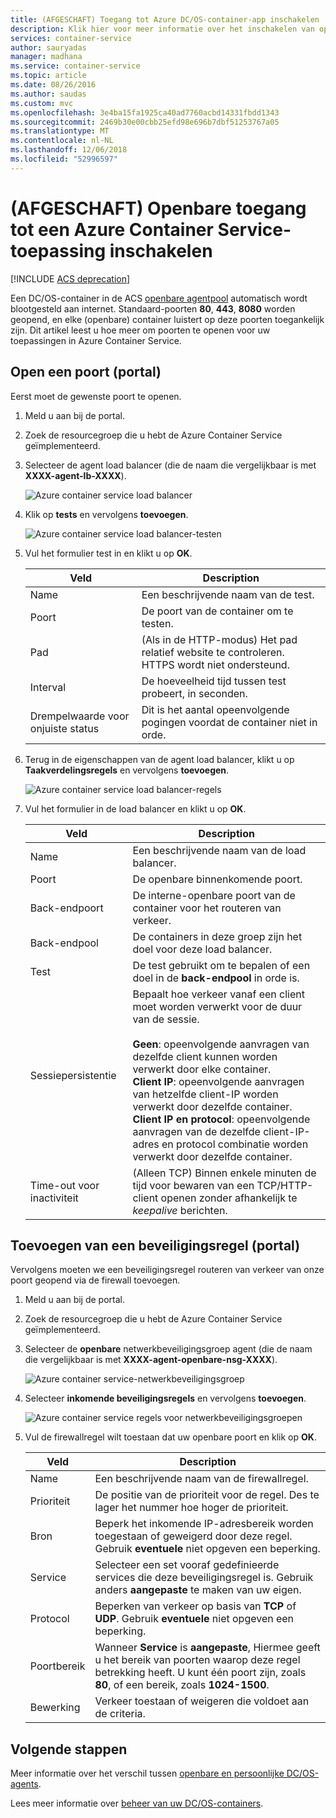 ```yaml
---
title: (AFGESCHAFT) Toegang tot Azure DC/OS-container-app inschakelen
description: Klik hier voor meer informatie over het inschakelen van openbare toegang tot de DC/OS-containers in Azure Container Service.
services: container-service
author: sauryadas
manager: madhana
ms.service: container-service
ms.topic: article
ms.date: 08/26/2016
ms.author: saudas
ms.custom: mvc
ms.openlocfilehash: 3e4ba15fa1925ca40ad7760acbd14331fbdd1343
ms.sourcegitcommit: 2469b30e00cbb25efd98e696b7dbf51253767a05
ms.translationtype: MT
ms.contentlocale: nl-NL
ms.lasthandoff: 12/06/2018
ms.locfileid: "52996597"
---
```

# <a name="deprecated-enable-public-access-to-an-azure-container-service-application"></a>(AFGESCHAFT) Openbare toegang tot een Azure Container Service-toepassing inschakelen

[!INCLUDE [ACS deprecation](../../../includes/container-service-deprecation.md)]

Een DC/OS-container in de ACS [openbare agentpool](container-service-mesos-marathon-ui.md#deploy-a-docker-formatted-container) automatisch wordt blootgesteld aan internet. Standaard-poorten **80**, **443**, **8080** worden geopend, en elke (openbare) container luistert op deze poorten toegankelijk zijn. Dit artikel leest u hoe meer om poorten te openen voor uw toepassingen in Azure Container Service.

## <a name="open-a-port-portal"></a>Open een poort (portal)
Eerst moet de gewenste poort te openen.

1. Meld u aan bij de portal.
2. Zoek de resourcegroep die u hebt de Azure Container Service geïmplementeerd.
3. Selecteer de agent load balancer (die de naam die vergelijkbaar is met **XXXX-agent-lb-XXXX**).
   
    ![Azure container service load balancer](./media/container-service-enable-public-access/agent-load-balancer.png)
4. Klik op **tests** en vervolgens **toevoegen**.
   
    ![Azure container service load balancer-testen](./media/container-service-enable-public-access/add-probe.png)
5. Vul het formulier test in en klikt u op **OK**.
   
   | Veld | Description |
   | --- | --- |
   | Name |Een beschrijvende naam van de test. |
   | Poort |De poort van de container om te testen. |
   | Pad |(Als in de HTTP-modus) Het pad relatief website te controleren. HTTPS wordt niet ondersteund. |
   | Interval |De hoeveelheid tijd tussen test probeert, in seconden. |
   | Drempelwaarde voor onjuiste status |Dit is het aantal opeenvolgende pogingen voordat de container niet in orde. |
6. Terug in de eigenschappen van de agent load balancer, klikt u op **Taakverdelingsregels** en vervolgens **toevoegen**.
   
    ![Azure container service load balancer-regels](./media/container-service-enable-public-access/add-balancer-rule.png)
7. Vul het formulier in de load balancer en klikt u op **OK**.
   
   | Veld | Description |
   | --- | --- |
   | Name |Een beschrijvende naam van de load balancer. |
   | Poort |De openbare binnenkomende poort. |
   | Back-endpoort |De interne-openbare poort van de container voor het routeren van verkeer. |
   | Back-endpool |De containers in deze groep zijn het doel voor deze load balancer. |
   | Test |De test gebruikt om te bepalen of een doel in de **back-endpool** in orde is. |
   | Sessiepersistentie |Bepaalt hoe verkeer vanaf een client moet worden verwerkt voor de duur van de sessie.<br><br>**Geen**: opeenvolgende aanvragen van dezelfde client kunnen worden verwerkt door elke container.<br>**Client IP**: opeenvolgende aanvragen van hetzelfde client-IP worden verwerkt door dezelfde container.<br>**Client IP en protocol**: opeenvolgende aanvragen van de dezelfde client-IP-adres en protocol combinatie worden verwerkt door dezelfde container. |
   | Time-out voor inactiviteit |(Alleen TCP) Binnen enkele minuten de tijd voor bewaren van een TCP/HTTP-client openen zonder afhankelijk te *keepalive* berichten. |

## <a name="add-a-security-rule-portal"></a>Toevoegen van een beveiligingsregel (portal)
Vervolgens moeten we een beveiligingsregel routeren van verkeer van onze poort geopend via de firewall toevoegen.

1. Meld u aan bij de portal.
2. Zoek de resourcegroep die u hebt de Azure Container Service geïmplementeerd.
3. Selecteer de **openbare** netwerkbeveiligingsgroep agent (die de naam die vergelijkbaar is met **XXXX-agent-openbare-nsg-XXXX**).
   
    ![Azure container service-netwerkbeveiligingsgroep](./media/container-service-enable-public-access/agent-nsg.png)
4. Selecteer **inkomende beveiligingsregels** en vervolgens **toevoegen**.
   
    ![Azure container service regels voor netwerkbeveiligingsgroepen](./media/container-service-enable-public-access/add-firewall-rule.png)
5. Vul de firewallregel wilt toestaan dat uw openbare poort en klik op **OK**.
   
   | Veld | Description |
   | --- | --- |
   | Name |Een beschrijvende naam van de firewallregel. |
   | Prioriteit |De positie van de prioriteit voor de regel. Des te lager het nummer hoe hoger de prioriteit. |
   | Bron |Beperk het inkomende IP-adresbereik worden toegestaan of geweigerd door deze regel. Gebruik **eventuele** niet opgeven een beperking. |
   | Service |Selecteer een set vooraf gedefinieerde services die deze beveiligingsregel is. Gebruik anders **aangepaste** te maken van uw eigen. |
   | Protocol |Beperken van verkeer op basis van **TCP** of **UDP**. Gebruik **eventuele** niet opgeven een beperking. |
   | Poortbereik |Wanneer **Service** is **aangepaste**, Hiermee geeft u het bereik van poorten waarop deze regel betrekking heeft. U kunt één poort zijn, zoals **80**, of een bereik, zoals **1024-1500**. |
   | Bewerking |Verkeer toestaan of weigeren die voldoet aan de criteria. |

## <a name="next-steps"></a>Volgende stappen
Meer informatie over het verschil tussen [openbare en persoonlijke DC/OS-agents](container-service-dcos-agents.md).

Lees meer informatie over [beheer van uw DC/OS-containers](container-service-mesos-marathon-ui.md).

